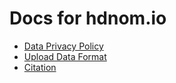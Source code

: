 
# Docs for hdnom.io

  * [Data Privacy Policy](privacy.md)
  * [Upload Data Format](upload.md)
  * [Citation](citation.md)
